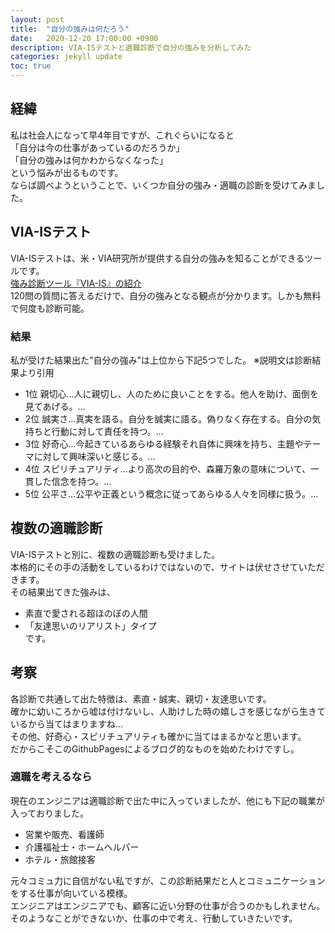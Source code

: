 ```yaml
---
layout: post
title:  "自分の強みは何だろう"
date:   2020-12-20 17:00:00 +0900
description: VIA-ISテストと適職診断で自分の強みを分析してみた
categories: jekyll update
toc: true
---
```

## 経緯
私は社会人になって早4年目ですが、これぐらいになると  
「自分は今の仕事があっているのだろうか」  
「自分の強みは何かわからなくなった」  
という悩みが出るものです。  
ならば調べようということで、いくつか自分の強み・適職の診断を受けてみました。

## VIA-ISテスト
VIA-ISテストは、米・VIA研究所が提供する自分の強みを知ることができるツールです。  
[強み診断ツール『VIA-IS』の紹介](http://www.positivepsych.jp/via.html)  
120問の質問に答えるだけで、自分の強みとなる観点が分かります。しかも無料で何度も診断可能。
### 結果
私が受けた結果出た"自分の強み"は上位から下記5つでした。 ※説明文は診断結果より引用
 - 1位 親切心…人に親切し、人のために良いことをする。他人を助け、面倒を見てあげる。…
 - 2位 誠実さ…真実を語る。自分を誠実に語る。偽りなく存在する。自分の気持ちと行動に対して責任を持つ。…
 - 3位 好奇心…今起きているあらゆる経験それ自体に興味を持ち、主題やテーマに対して興味深いと感じる。…
 - 4位 スピリチュアリティ…より高次の目的や、森羅万象の意味について、一貫した信念を持つ。…
 - 5位 公平さ…公平や正義という概念に従ってあらゆる人々を同様に扱う。…
 
## 複数の適職診断
VIA-ISテストと別に、複数の適職診断も受けました。  
本格的にその手の活動をしているわけではないので、サイトは伏せさせていただきます。  
その結果出てきた強みは、
  -  素直で愛される超ほのぼの人間  
  - 「友達思いのリアリスト」タイプ  
です。

## 考察
各診断で共通して出た特徴は、素直・誠実、親切・友達思いです。  
確かに幼いころから嘘は付けないし、人助けした時の嬉しさを感じながら生きているから当てはまりますね…  
その他、好奇心・スピリチュアリティも確かに当てはまるかなと思います。  
だからこそこのGithubPagesによるブログ的なものを始めたわけですし。 

### 適職を考えるなら
現在のエンジニアは適職診断で出た中に入っていましたが、他にも下記の職業が入っておりました。
 - 営業や販売、看護師  
 - 介護福祉士・ホームヘルパー  
 - ホテル・旅館接客  
 
元々コミュ力に自信がない私ですが、この診断結果だと人とコミュニケーションをする仕事が向いている模様。  
エンジニアはエンジニアでも、顧客に近い分野の仕事が合うのかもしれません。  
そのようなことができないか、仕事の中で考え、行動していきたいです。
